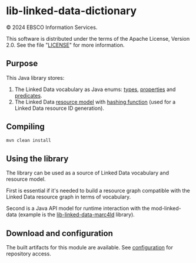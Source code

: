 # lib-linked-data-dictionary
© 2024 EBSCO Information Services.

This software is distributed under the terms of the Apache License, Version 2.0.
See the file "[LICENSE](LICENSE)" for more information.
## Purpose
This Java library stores:
1) The Linked Data vocabulary as Java enums: [types](https://github.com/folio-org/lib-linked-data-dictionary/blob/master/src/main/java/org/folio/ld/dictionary/ResourceTypeDictionary.java), [properties](https://github.com/folio-org/lib-linked-data-dictionary/blob/master/src/main/java/org/folio/ld/dictionary/PropertyDictionary.java) and [predicates](https://github.com/folio-org/lib-linked-data-dictionary/blob/master/src/main/java/org/folio/ld/dictionary/PredicateDictionary.java).
2) The Linked Data [resource model](https://github.com/folio-org/lib-linked-data-dictionary/blob/master/src/main/java/org/folio/ld/dictionary/model/Resource.java) with [hashing function](https://github.com/folio-org/lib-linked-data-dictionary/blob/master/src/main/java/org/folio/ld/dictionary/util/HashUtils.java) (used for a Linked Data resource ID generation).
## Compiling
```bash
mvn clean install
```
## Using the library
The library can be used as a source of Linked Data vocabulary and resource model.

First is essential if it's needed to build a resource graph compatible with the Linked Data resource graph in terms of vocabulary.

Second is a Java API model for runtime interaction with the mod-linked-data (example is the [lib-linked-data-marc4ld](https://github.com/folio-org/lib-linked-data-marc4ld) library).
## Download and configuration
The built artifacts for this module are available. See [configuration](https://dev.folio.org/download/artifacts/) for repository access.

